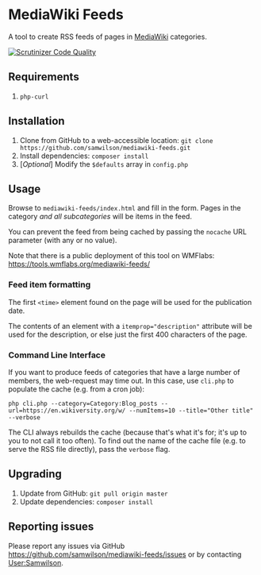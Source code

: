 MediaWiki Feeds
===============

A tool to create RSS feeds of pages in [MediaWiki](https://mediawiki.org) categories.

[![Scrutinizer Code Quality](https://scrutinizer-ci.com/g/samwilson/mediawiki-feeds/badges/quality-score.png?b=master)](https://scrutinizer-ci.com/g/samwilson/mediawiki-feeds/?branch=master)

## Requirements

1. `php-curl`

## Installation

1. Clone from GitHub to a web-accessible location: `git clone https://github.com/samwilson/mediawiki-feeds.git`
2. Install dependencies: `composer install`
3. [*Optional*] Modify the `$defaults` array in `config.php`

## Usage

Browse to `mediawiki-feeds/index.html` and fill in the form.
Pages in the category *and all subcategories* will be items in the feed.

You can prevent the feed from being cached by passing the `nocache` URL parameter (with any or no value).

Note that there is a public deployment of this tool on WMFlabs: https://tools.wmflabs.org/mediawiki-feeds/

### Feed item formatting


The first `<time>` element found on the page will be used for the publication date.

The contents of an element with a `itemprop="description"` attribute will be used for the description,
or else just the first 400 characters of the page.

### Command Line Interface

If you want to produce feeds of categories that have a large number of members,
the web-request may time out. In this case, use `cli.php` to populate the cache
(e.g. from a cron job):

    php cli.php --category=Category:Blog_posts --url=https://en.wikiversity.org/w/ --numItems=10 --title="Other title" --verbose

The CLI always rebuilds the cache (because that's what it's for; it's up to you to not call it too often).
To find out the name of the cache file (e.g. to serve the RSS file directly), pass the `verbose` flag.

## Upgrading

1. Update from GitHub: `git pull origin master`
2. Update dependencies: `composer install`

## Reporting issues

Please report any issues via GitHub https://github.com/samwilson/mediawiki-feeds/issues
or by contacting [User:Samwilson](https://mediawiki.org/wiki/User:Samwilson).
